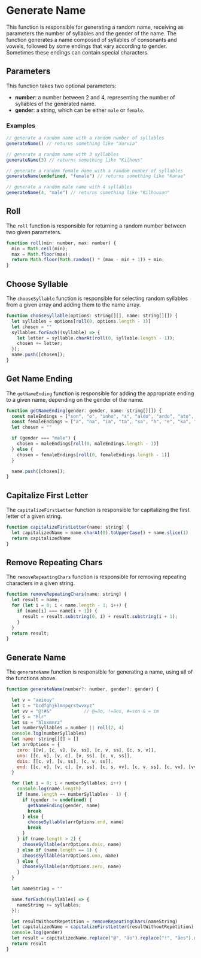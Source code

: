 # Generate Name

This function is responsible for generating a random name, receiving as parameters the number of syllables and the gender of the name. The function generates a name composed of syllables of consonants and vowels, followed by some endings that vary according to gender. Sometimes these endings can contain special characters.

## Parameters

This function takes two optional parameters: 

- **number**: a number between 2 and 4, representing the number of syllables of the generated name.
- **gender**: a string, which can be either `male` or `female`.

### Examples

```javascript
// generate a random name with a random number of syllables
generateName() // returns something like "Xorvia"

// generate a random name with 3 syllables
generateName(3) // returns something like "Kilhous"

// generate a random female name with a random number of syllables
generateName(undefined, "female") // returns something like "Karae"

// generate a random male name with 4 syllables
generateName(4, "male") // returns something like "Kilhouson"
```

## Roll

The `roll` function is responsible for returning a random number between two given parameters.

```js
function roll(min: number, max: number) {
  min = Math.ceil(min);
  max = Math.floor(max);
  return Math.floor(Math.random() * (max - min + 1)) + min;
}
```

## Choose Syllable

The `chooseSyllable` function is responsible for selecting random syllables from a given array and adding them to the name array.

```js
function chooseSyllable(options: string[][], name: string[][]) {
  let syllables = options[roll(0, options.length - 1)]
  let chosen = ""
  syllables.forEach((syllable) => {
    let letter = syllable.charAt(roll(0, syllable.length - 1));
    chosen += letter;
  });
  name.push([chosen]);
}
```

## Get Name Ending

The `getNameEnding` function is responsible for adding the appropriate ending to a given name, depending on the gender of the name.

```js
function getNameEnding(gender: gender, name: string[][]) {
  const maleEndings = ["son", "o", "inho", "s", "aldo", "ardo", "ato", "vio"];
  const femaleEndings = ["a", "na", "ia", "ta", "sa", "h", "e", "ka", "za"];
  let chosen = ""

  if (gender === "male") {
    chosen = maleEndings[roll(0, maleEndings.length - 1)]
  } else {
    chosen = femaleEndings[roll(0, femaleEndings.length - 1)]
  }

  name.push([chosen]);
}
```

## Capitalize First Letter

The `capitalizeFirstLetter` function is responsible for capitalizing the first letter of a given string.

```js
function capitalizeFirstLetter(name: string) {
  let capitalizedName = name.charAt(0).toUpperCase() + name.slice(1)
  return capitalizedName
}
```

## Remove Repeating Chars

The `removeRepeatingChars` function is responsible for removing repeating characters in a given string.

```js
function removeRepeatingChars(name: string) {
  let result = name;
  for (let i = 0; i < name.length - 1; i++) {
    if (name[i] === name[i + 1]) {
      result = result.substring(0, i) + result.substring(i + 1);
    }
  }
  return result;
}
```

## Generate Name

The `generateName` function is responsible for generating a name, using all of the functions above.

```js
function generateName(number?: number, gender?: gender) {

  let v = "aeiouy"
  let c = "bcdfghjklmnpqrstwvxyz"
  let vv = "@!#&"            // @=ão, !=ães, #=son & = im
  let s = "hlr"
  let ss = "hlsxmnrz"
  let numberSyllables = number || roll(2, 4)
  console.log(numberSyllables)
  let name: string[][] = []
  let arrOptions = {
    zero: [[v], [c, v], [v, ss], [c, v, ss], [c, s, v]],
    uno: [[c, v], [v, c], [v, ss], [c, v, ss]],
    dois: [[c, v], [v, ss], [c, v, ss]],
    end: [[c, v], [v, c], [v, ss], [c, s, vv], [c, v, ss], [c, vv], [vv]]
  }

  for (let i = 0; i < numberSyllables; i++) {
    console.log(name.length)
    if (name.length == numberSyllables - 1) {
      if (gender != undefined) {
        getNameEnding(gender, name)
        break
      } else {
        chooseSyllable(arrOptions.end, name)
        break
      }
    } if (name.length > 2) {
      chooseSyllable(arrOptions.dois, name)
    } else if (name.length == 1) {
      chooseSyllable(arrOptions.uno, name)
    } else {
      chooseSyllable(arrOptions.zero, name)
    }
  }

  let nameString = ""

  name.forEach((syllables) => {
    nameString += syllables;
  });

  let resultWithoutRepetition = removeRepeatingChars(nameString)
  let capitalizedName = capitalizeFirstLetter(resultWithoutRepetition)
  console.log(gender)
  let result = capitalizedName.replace("@", "ão").replace("!", "ães").replace("#", "son").replace("&", "im")
  return result
}
```
